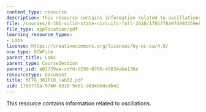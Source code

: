 ```yaml
---
content_type: resource
description: This resource contains information related to oscillations.
file: /courses/6-301-solid-state-circuits-fall-2010/1785778a974093169e81a034984c4b42_MIT6_301F10_lab02.pdf
file_type: application/pdf
learning_resource_types:
- Labs
license: https://creativecommons.org/licenses/by-nc-sa/4.0/
ocw_type: OCWFile
parent_title: Labs
parent_type: CourseSection
parent_uid: a01739aa-cdfd-d299-0760-45034aba136e
resourcetype: Document
title: MIT6_301F10_lab02.pdf
uid: 1785778a-9740-9316-9e81-a034984c4b42
---
```

This resource contains information related to oscillations.